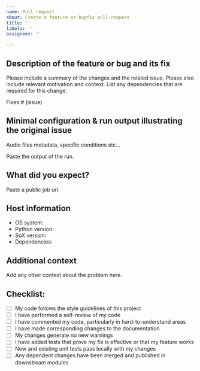 ```yaml
---
name: Pull request
about: Create a feature or bugfix pull-request
title: ''
labels: ''
assignees: ''

---
```

## Description of the feature or bug and its fix

Please include a summary of the changes and the related issue. Please also include relevant motivation and context. List any dependencies that are required for this change.

Fixes # (issue)

## Minimal configuration & run output illustrating the original issue

Audio files metadata, specific conditions etc...

Paste the output of the run.

## What did you expect?

Paste a public job url.

## Host information

* OS system:
* Python version:
* SoX version:
* Dependencies:

## Additional context

Add any other context about the problem here.

## Checklist:

- [ ] My code follows the style guidelines of this project
- [ ] I have performed a self-review of my code
- [ ] I have commented my code, particularly in hard-to-understand areas
- [ ] I have made corresponding changes to the documentation
- [ ] My changes generate no new warnings
- [ ] I have added tests that prove my fix is effective or that my feature works
- [ ] New and existing unit tests pass locally with my changes
- [ ] Any dependent changes have been merged and published in downstream modules
